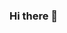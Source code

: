 ### Hi there 👋

<!--
**dimitrov93/dimitrov93** is a ✨ _special_ ✨ repository because its `README.md` (this file) appears on your GitHub profile.

Here are some ideas to get you started:

- 🔭 I’m currently working in the Retails as Sales/support agent
- 🌱 I’m currently learning ExpressJS, MongoDB
- 🤔 I’m looking for help with Javascript/Java/QA
- 💬 Ask me about anything you have on your mind.
- 📫 How to reach me: Discord: https://discordapp.com/users/478950794914299925/
- 😄 Pronouns: He/his
- ⚡ Fun fact: I like to hit the gym, watch TV series and play video game - World of warcraft :) 
-->
